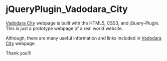 # jQueryPlugin_Vadodara_City

[Vadodara City](https://snasa045.github.io/jQueryPlugin_Vadodara_City/) webpage is built with the HTML5, CSS3, and jQuery-Plugin. This is just a prototype webpage of a real world website.

Although, there are many useful information and links included in [Vadodara City](https://snasa045.github.io/jQueryPlugin_Vadodara_City/) webpage.

Thank you!!!
